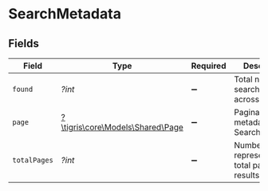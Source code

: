 # SearchMetadata


## Fields

| Field                                                           | Type                                                            | Required                                                        | Description                                                     |
| --------------------------------------------------------------- | --------------------------------------------------------------- | --------------------------------------------------------------- | --------------------------------------------------------------- |
| `found`                                                         | *?int*                                                          | :heavy_minus_sign:                                              | Total number of search results across all pages                 |
| `page`                                                          | [?\tigris\core\Models\Shared\Page](../../Models/Shared/Page.md) | :heavy_minus_sign:                                              | Pagination metadata for SearchResponse                          |
| `totalPages`                                                    | *?int*                                                          | :heavy_minus_sign:                                              | Number representing the total pages of results                  |